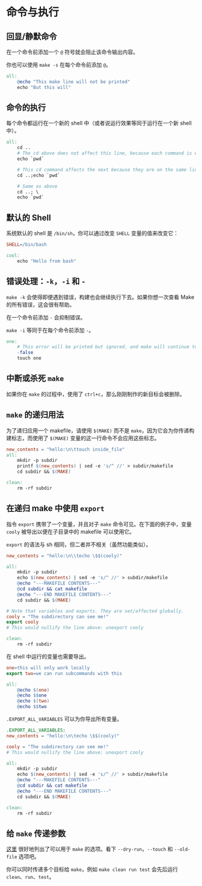 # 命令与执行

## 回显/静默命令

在一个命令前添加一个 `@` 符号就会阻止该命令输出内容。

你也可以使用 `make -s` 在每个命令前添加 `@`。

```makefile
all: 
    @echo "This make line will not be printed"
    echo "But this will"
```

## 命令的执行

每个命令都运行在一个新的 shell 中（或者说运行效果等同于运行在一个新 shell 中）。

```makefile
all: 
    cd ..
    # The cd above does not affect this line, because each command is effectively run in a new shell
    echo `pwd`

    # This cd command affects the next because they are on the same line
    cd ..;echo `pwd`

    # Same as above
    cd ..; \
    echo `pwd`
```

## 默认的 Shell

系统默认的 shell 是 `/bin/sh`，你可以通过改变 `SHELL` 变量的值来改变它：

```makefile
SHELL=/bin/bash

cool:
    echo "Hello from bash"
```

## 错误处理：`-k`，`-i` 和 `-`

`make -k` 会使得即便遇到错误，构建也会继续执行下去。如果你想一次查看 Make 的所有错误，这会很有帮助。

在一个命令前添加 `-` 会抑制错误。

`make -i` 等同于在每个命令前添加 `-`。

```makefile
one:
    # This error will be printed but ignored, and make will continue to run
    -false
    touch one
```

## 中断或杀死 `make`

<Note>如果你在 `make` 的过程中，使用了 `ctrl+c`，那么刚刚制作的新目标会被删除。</Note>

## `make` 的递归用法

为了递归应用一个 makefile，请使用 `$(MAKE)` 而不是 `make`，因为它会为你传递构建标志，而使用了 `$(MAKE)` 变量的这一行命令不会应用这些标志。

```makefile
new_contents = "hello:\n\ttouch inside_file"
all:
    mkdir -p subdir
    printf $(new_contents) | sed -e 's/^ //' > subdir/makefile
    cd subdir && $(MAKE)

clean:
    rm -rf subdir
```

## 在递归 make 中使用 `export`

指令 `export` 携带了一个变量，并且对子 `make` 命令可见。在下面的例子中，变量 `cooly` 被导出以便在子目录中的 makefile 可以使用它。

<Note>`export` 的语法与 sh 相同，但二者并不相关（虽然功能类似）。</Note>

```makefile
new_contents = "hello:\n\\techo \$$(cooly)"

all:
    mkdir -p subdir
    echo $(new_contents) | sed -e 's/^ //' > subdir/makefile
    @echo "---MAKEFILE CONTENTS---"
    @cd subdir && cat makefile
    @echo "---END MAKEFILE CONTENTS---"
    cd subdir && $(MAKE)

# Note that variables and exports. They are set/affected globally.
cooly = "The subdirectory can see me!"
export cooly
# This would nullify the line above: unexport cooly

clean:
    rm -rf subdir
```

在 shell 中运行的变量也需要导出。

```makefile
one=this will only work locally
export two=we can run subcommands with this

all: 
    @echo $(one)
    @echo $$one
    @echo $(two)
    @echo $$two
```

`.EXPORT_ALL_VARIABLES` 可以为你导出所有变量。

```makefile
.EXPORT_ALL_VARIABLES:
new_contents = "hello:\n\techo \$$(cooly)"

cooly = "The subdirectory can see me!"
# This would nullify the line above: unexport cooly

all:
    mkdir -p subdir
    echo $(new_contents) | sed -e 's/^ //' > subdir/makefile
    @echo "---MAKEFILE CONTENTS---"
    @cd subdir && cat makefile
    @echo "---END MAKEFILE CONTENTS---"
    cd subdir && $(MAKE)

clean:
    rm -rf subdir
```

## 给 `make` 传递参数

[这里](http://www.gnu.org/software/make/manual/make.html#Options-Summary) 很好地列出了可以用于 `make` 的选项。看下 `--dry-run`，`--touch` 和 `--old-file` 选项吧。

你可以同时传递多个目标给 `make`，例如 `make clean run test` 会先后运行 `clean`、`run`、`test`。
